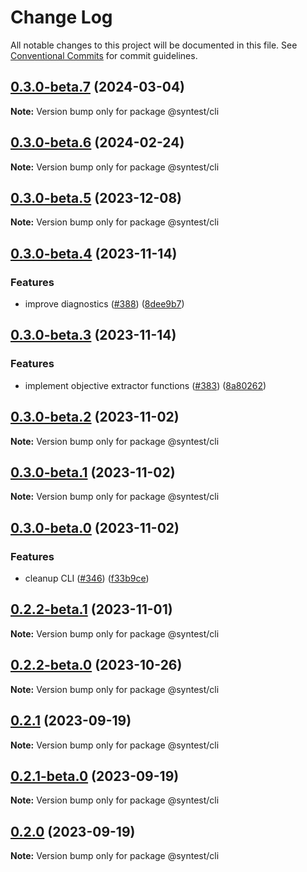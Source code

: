 # Change Log

All notable changes to this project will be documented in this file.
See [Conventional Commits](https://conventionalcommits.org) for commit guidelines.

## [0.3.0-beta.7](https://github.com/syntest-framework/syntest-framework/compare/@syntest/cli@0.3.0-beta.6...@syntest/cli@0.3.0-beta.7) (2024-03-04)

**Note:** Version bump only for package @syntest/cli

## [0.3.0-beta.6](https://github.com/syntest-framework/syntest-framework/compare/@syntest/cli@0.3.0-beta.5...@syntest/cli@0.3.0-beta.6) (2024-02-24)

**Note:** Version bump only for package @syntest/cli

## [0.3.0-beta.5](https://github.com/syntest-framework/syntest-framework/compare/@syntest/cli@0.3.0-beta.4...@syntest/cli@0.3.0-beta.5) (2023-12-08)

**Note:** Version bump only for package @syntest/cli

## [0.3.0-beta.4](https://github.com/syntest-framework/syntest-framework/compare/@syntest/cli@0.3.0-beta.3...@syntest/cli@0.3.0-beta.4) (2023-11-14)

### Features

- improve diagnostics ([#388](https://github.com/syntest-framework/syntest-framework/issues/388)) ([8dee9b7](https://github.com/syntest-framework/syntest-framework/commit/8dee9b7c266fc54908c896220084729ac8b2ffe3))

## [0.3.0-beta.3](https://github.com/syntest-framework/syntest-framework/compare/@syntest/cli@0.3.0-beta.2...@syntest/cli@0.3.0-beta.3) (2023-11-14)

### Features

- implement objective extractor functions ([#383](https://github.com/syntest-framework/syntest-framework/issues/383)) ([8a80262](https://github.com/syntest-framework/syntest-framework/commit/8a80262184a826c9d0ffd37e6a90c95e3acb1327))

## [0.3.0-beta.2](https://github.com/syntest-framework/syntest-framework/compare/@syntest/cli@0.3.0-beta.1...@syntest/cli@0.3.0-beta.2) (2023-11-02)

**Note:** Version bump only for package @syntest/cli

## [0.3.0-beta.1](https://github.com/syntest-framework/syntest-framework/compare/@syntest/cli@0.3.0-beta.0...@syntest/cli@0.3.0-beta.1) (2023-11-02)

**Note:** Version bump only for package @syntest/cli

## [0.3.0-beta.0](https://github.com/syntest-framework/syntest-framework/compare/@syntest/cli@0.2.2-beta.1...@syntest/cli@0.3.0-beta.0) (2023-11-02)

### Features

- cleanup CLI ([#346](https://github.com/syntest-framework/syntest-framework/issues/346)) ([f33b9ce](https://github.com/syntest-framework/syntest-framework/commit/f33b9ce6e3325d77db0bd5177d161e53a6bc1477))

## [0.2.2-beta.1](https://github.com/syntest-framework/syntest-framework/compare/@syntest/cli@0.2.2-beta.0...@syntest/cli@0.2.2-beta.1) (2023-11-01)

**Note:** Version bump only for package @syntest/cli

## [0.2.2-beta.0](https://github.com/syntest-framework/syntest-framework/compare/@syntest/cli@0.2.1...@syntest/cli@0.2.2-beta.0) (2023-10-26)

**Note:** Version bump only for package @syntest/cli

## [0.2.1](https://github.com/syntest-framework/syntest-framework/compare/@syntest/cli@0.2.1-beta.0...@syntest/cli@0.2.1) (2023-09-19)

**Note:** Version bump only for package @syntest/cli

## [0.2.1-beta.0](https://github.com/syntest-framework/syntest-framework/compare/@syntest/cli@0.2.0-beta.31...@syntest/cli@0.2.1-beta.0) (2023-09-19)

**Note:** Version bump only for package @syntest/cli

## [0.2.0](https://github.com/syntest-framework/syntest-framework/compare/@syntest/cli@0.2.0-beta.31...@syntest/cli@0.2.0) (2023-09-19)

**Note:** Version bump only for package @syntest/cli
